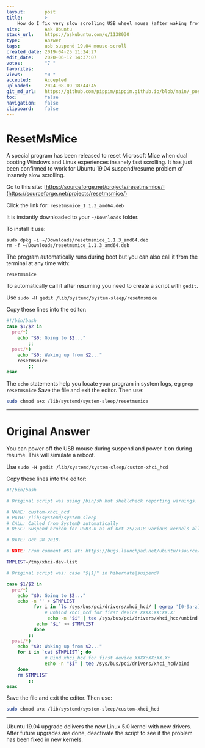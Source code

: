 ```yaml
---
layout:       post
title:        >
    How do I fix very slow scrolling USB wheel mouse (after waking from suspend) which started after upgrade to 19.04?
site:         Ask Ubuntu
stack_url:    https://askubuntu.com/q/1138030
type:         Answer
tags:         usb suspend 19.04 mouse-scroll
created_date: 2019-04-25 11:24:27
edit_date:    2020-06-12 14:37:07
votes:        "7 "
favorites:    
views:        "0 "
accepted:     Accepted
uploaded:     2024-08-09 18:44:45
git_md_url:   https://github.com/pippim/pippim.github.io/blob/main/_posts/2019/2019-04-25-How-do-I-fix-very-slow-scrolling-USB-wheel-mouse-_after-waking-from-suspend_-which-started-after-upgrade-to-19.04_.md
toc:          false
navigation:   false
clipboard:    false
---
```


# ResetMsMice

A special program has been released to reset Microsoft Mice when dual booting Windows and Linux experiences insanely fast scrolling. It has just been confirmed to work for Ubuntu 19.04 suspend/resume problem of insanely slow scrolling.

Go to this site: [https://sourceforge.net/projects/resetmsmice/](https://sourceforge.net/projects/resetmsmice/)

Click the link for: `resetmsmice_1.1.3_amd64.deb`

It is instantly downloaded to your `~/Downloads` folder.

To install it use:

``` 
sudo dpkg -i ~/Downloads/resetmsmice_1.1.3_amd64.deb
rm -f ~/Downloads/resetmsmice_1.1.3_amd64.deb
```

The program automatically runs during boot but you can also call it from the terminal at any time with:

``` 
resetmsmice
```

To automatically call it after resuming you need to create a script with `gedit`.


Use `sudo -H gedit /lib/systemd/system-sleep/resetmsmice`

Copy these lines into the editor:

``` bash
#!/bin/bash
case $1/$2 in
  pre/*)
    echo "$0: Going to $2..."
        ;;
  post/*)
    echo "$0: Waking up from $2..."
    resetmsmice
        ;;
esac
```

The `echo` statements help you locate your program in system logs, eg `grep resetmsmice` Save the file and exit the editor. Then use:

``` bash
sudo chmod a+x /lib/systemd/system-sleep/resetmsmice
```


----------

# Original Answer

You can power off the USB mouse during suspend and power it on during resume. This will simulate a reboot.


Use `sudo -H gedit /lib/systemd/system-sleep/custom-xhci_hcd`

Copy these lines into the editor:

``` bash
#!/bin/bash

# Original script was using /bin/sh but shellcheck reporting warnings.

# NAME: custom-xhci_hcd
# PATH: /lib/systemd/system-sleep
# CALL: Called from SystemD automatically
# DESC: Suspend broken for USB3.0 as of Oct 25/2018 various kernels all at once

# DATE: Oct 28 2018.

# NOTE: From comment #61 at: https://bugs.launchpad.net/ubuntu/+source/linux/+bug/522998

TMPLIST=/tmp/xhci-dev-list

# Original script was: case "${1}" in hibernate|suspend)

case $1/$2 in
  pre/*)
    echo "$0: Going to $2..."
    echo -n '' > $TMPLIST
          for i in `ls /sys/bus/pci/drivers/xhci_hcd/ | egrep '[0-9a-z]+\:[0-9a-z]+\:.*$'`; do
              # Unbind xhci_hcd for first device XXXX:XX:XX.X:
               echo -n "$i" | tee /sys/bus/pci/drivers/xhci_hcd/unbind
           echo "$i" >> $TMPLIST
          done
        ;;
  post/*)
    echo "$0: Waking up from $2..."
    for i in `cat $TMPLIST`; do
              # Bind xhci_hcd for first device XXXX:XX:XX.X:
              echo -n "$i" | tee /sys/bus/pci/drivers/xhci_hcd/bind
    done
    rm $TMPLIST
        ;;
esac
```

Save the file and exit the editor. Then use:

``` bash
sudo chmod a+x /lib/systemd/system-sleep/custom-xhci_hcd
```


----------

Ubuntu 19.04 upgrade delivers the new Linux 5.0 kernel with new drivers. After future upgrades are done, deactivate the script to see if the problem has been fixed in new kernels.

